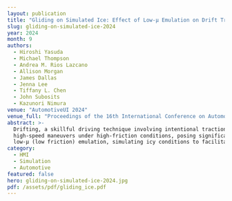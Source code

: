 ```yaml
---
layout: publication
title: "Gliding on Simulated Ice: Effect of Low-μ Emulation on Drift Training"
slug: gliding-on-simulated-ice-2024
year: 2024
month: 9
authors:
  - Hiroshi Yasuda
  - Michael Thompson
  - Andrea M. Rios Lazcano
  - Allison Morgan
  - James Dallas
  - Jenna Lee
  - Tiffany L. Chen
  - John Subosits
  - Kazunori Nimura
venue: "AutomotiveUI 2024"
venue_full: "Proceedings of the 16th International Conference on Automotive User Interfaces and Interactive Vehicular Applications (AutomotiveUI ’24), pp. 23–31"
abstract: >-
  Drifting, a skillful driving technique involving intentional traction loss and counter-steering, traditionally demands
  high-speed maneuvers under high-friction conditions, posing significant risks and fear for novices. Our study explores
  low-µ (low friction) emulation, simulating icy conditions to facilitate drift training at safer, lower speeds...
category:
  - HMI
  - Simulation
  - Automotive
featured: false
hero: gliding-on-simulated-ice-2024.jpg
pdf: /assets/pdf/gliding_ice.pdf
---
```

